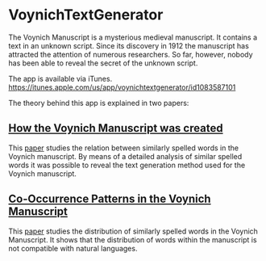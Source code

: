 # VoynichTextGenerator

The Voynich Manuscript is a mysterious medieval manuscript. It contains a text in an unknown script. Since its discovery in 1912 the manuscript has attracted the attention of numerous researchers. So far, however, nobody has been able to reveal the secret of the unknown script.

The app is available via iTunes.
<a href="https://itunes.apple.com/us/app/voynichtextgenerator/id1083587101">https://itunes.apple.com/us/app/voynichtextgenerator/id1083587101</a>

The theory behind this app is explained in two papers:

<a href="http://arxiv.org/abs/1407.6639">How the Voynich Manuscript was created</a>
------------

This <a href="http://arxiv.org/pdf/1407.6639v3">paper</a> studies the relation between similarly spelled words in the Voynich manuscript. By means of a detailed analysis of similar spelled words it was possible to reveal the text generation method used for the Voynich manuscript.

<a href="http://arxiv.org/abs/1601.07435">Co-Occurrence Patterns in the Voynich Manuscript</a>
------------

This <a href="http://arxiv.org/pdf/1601.07435v2">paper</a> studies the distribution of similarly spelled words in the Voynich Manuscript. It shows that the distribution of words within the manuscript is not compatible with natural languages.